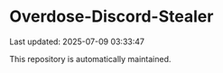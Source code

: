 # Overdose-Discord-Stealer

Last updated: 2025-07-09 03:33:47

This repository is automatically maintained.
